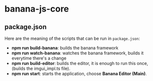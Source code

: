 # banana-js-core
## package.json
Here are the meaning of the scripts that can be run in `package.json`:
- **npm run build-banana**: builds the banana framework
- **npm run watch-banana**: watches the banana framework, builds it everytime there's a change
- **npm run build-editor**: builds the editor, it is enough to run this once, (builds the imgui_impl.ts file).
- **npm run start**: starts the application, choose **Banana Editor (Main)**.
